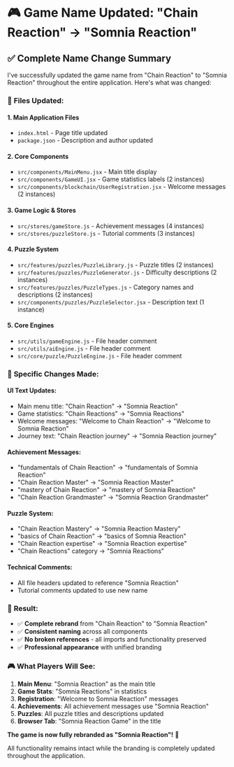 # 🎮 Game Name Updated: "Chain Reaction" → "Somnia Reaction"

## ✅ **Complete Name Change Summary**

I've successfully updated the game name from "Chain Reaction" to "Somnia Reaction" throughout the entire application. Here's what was changed:

### 📁 **Files Updated:**

#### **1. Main Application Files**
- `index.html` - Page title updated
- `package.json` - Description and author updated

#### **2. Core Components**
- `src/components/MainMenu.jsx` - Main title display
- `src/components/GameUI.jsx` - Game statistics labels (2 instances)
- `src/components/blockchain/UserRegistration.jsx` - Welcome messages (2 instances)

#### **3. Game Logic & Stores**
- `src/stores/gameStore.js` - Achievement messages (4 instances)
- `src/stores/puzzleStore.js` - Tutorial comments (3 instances)

#### **4. Puzzle System**
- `src/features/puzzles/PuzzleLibrary.js` - Puzzle titles (2 instances)
- `src/features/puzzles/PuzzleGenerator.js` - Difficulty descriptions (2 instances)
- `src/features/puzzles/PuzzleTypes.js` - Category names and descriptions (2 instances)
- `src/components/puzzles/PuzzleSelector.jsx` - Description text (1 instance)

#### **5. Core Engines**
- `src/utils/gameEngine.js` - File header comment
- `src/utils/aiEngine.js` - File header comment
- `src/core/puzzle/PuzzleEngine.js` - File header comment

### 🎯 **Specific Changes Made:**

#### **UI Text Updates:**
- Main menu title: "Chain Reaction" → "Somnia Reaction"
- Game statistics: "Chain Reactions" → "Somnia Reactions"
- Welcome messages: "Welcome to Chain Reaction" → "Welcome to Somnia Reaction"
- Journey text: "Chain Reaction journey" → "Somnia Reaction journey"

#### **Achievement Messages:**
- "fundamentals of Chain Reaction" → "fundamentals of Somnia Reaction"
- "Chain Reaction Master" → "Somnia Reaction Master"
- "mastery of Chain Reaction" → "mastery of Somnia Reaction"
- "Chain Reaction Grandmaster" → "Somnia Reaction Grandmaster"

#### **Puzzle System:**
- "Chain Reaction Mastery" → "Somnia Reaction Mastery"
- "basics of Chain Reaction" → "basics of Somnia Reaction"
- "Chain Reaction expertise" → "Somnia Reaction expertise"
- "Chain Reactions" category → "Somnia Reactions"

#### **Technical Comments:**
- All file headers updated to reference "Somnia Reaction"
- Tutorial comments updated to use new name

### 🚀 **Result:**
- ✅ **Complete rebrand** from "Chain Reaction" to "Somnia Reaction"
- ✅ **Consistent naming** across all components
- ✅ **No broken references** - all imports and functionality preserved
- ✅ **Professional appearance** with unified branding

### 🎮 **What Players Will See:**
1. **Main Menu**: "Somnia Reaction" as the main title
2. **Game Stats**: "Somnia Reactions" in statistics
3. **Registration**: "Welcome to Somnia Reaction" messages
4. **Achievements**: All achievement messages use "Somnia Reaction"
5. **Puzzles**: All puzzle titles and descriptions updated
6. **Browser Tab**: "Somnia Reaction Game" in the title

**The game is now fully rebranded as "Somnia Reaction"!** 🎉

All functionality remains intact while the branding is completely updated throughout the application.
